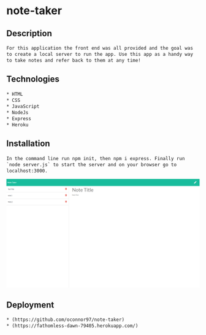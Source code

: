 # note-taker

## Description 
    For this application the front end was all provided and the goal was to create a local server to run the app. Use this app as a handy way to take notes and refer back to them at any time! 


## Technologies 
    * HTML
    * CSS
    * JavaScript
    * NodeJs
    * Express
    * Heroku

## Installation
    In the command line run npm init, then npm i express. Finally run `node server.js` to start the server and on your browser go to localhost:3000.    


![](public/assets/images/note-taker.png)


## Deployment

    * (https://github.com/oconnor97/note-taker)
    * (https://fathomless-dawn-79405.herokuapp.com/)